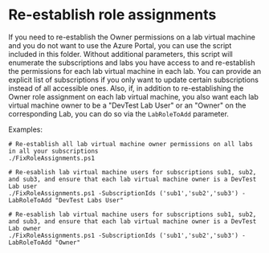 # Re-establish role assignments

If you need to re-establish the Owner permissions on a lab virtual machine and you do not want to use the Azure Portal, you can use the script included in this folder.  Without additional parameters, this script will enumerate the subscriptions and labs you have access to and re-establish the permissions for each lab virtual machine in each lab.  You can provide an explicit list of subscriptions if you only want to update certain subscriptions instead of all accessible ones. Also, if, in addition to re-establishing the Owner role assignment on each lab virtual machine, you also want each lab virtual machine owner to be a "DevTest Lab User" or an "Owner" on the corresponding Lab, you can do so via the `LabRoleToAdd` parameter.

Examples:

```
# Re-establish all lab virtual machine owner permissions on all labs in all your subscriptions
./FixRoleAssignments.ps1

# Re-esablish lab virtual machine users for subscriptions sub1, sub2, and sub3, and ensure that each lab virtual machine owner is a DevTest Lab user
./FixRoleAssignments.ps1 -SubscriptionIds ('sub1','sub2','sub3') -LabRoleToAdd "DevTest Labs User"

# Re-esablish lab virtual machine users for subscriptions sub1, sub2, and sub3, and ensure that each lab virtual machine owner is a DevTest Lab owner
./FixRoleAssignments.ps1 -SubscriptionIds ('sub1','sub2','sub3') -LabRoleToAdd "Owner"
```